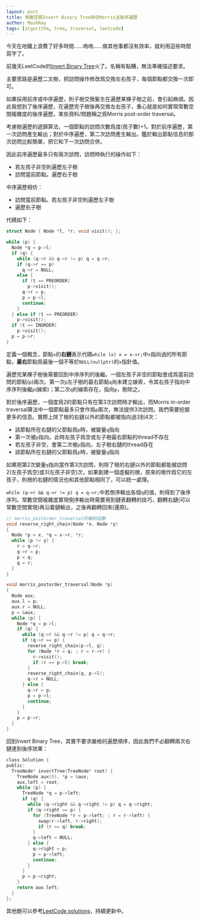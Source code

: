 ```yaml
---
layout: post
title: 常數空間Invert Binary Tree與仿Morris法後序遍歷
author: MaskRay
tags: [algorithm, tree, traversal, leetcode]
---
```


今天在地鐵上浪費了好多時間……嗚嗚……做其他事都沒有效率，就利用這些時間寫字了。

前幾天LeetCode的[Invert Binary Tree](https://leetcode.com/problems/invert-binary-tree/)火了。名稱有點糟，無法準確描述要求。

主要思路是遍歷二叉樹，把訪問操作修改爲交換左右孩子，每個節點都交換一次即可。

如果採用前序或中序遍歷，則子樹交換髮生在遍歷某棵子樹之前，會引起麻煩。因此我想到了後序遍歷，在遍歷完子樹後再交換左右孩子，重心就是如何實現常數空間複雜度的後序遍歷。某些資料/問題稱之爲Morris post-order traversal。

<!-- more -->

考慮樹遍歷的遞歸算法，一個節點的訪問次數爲度(孩子數)+1。對於前序遍歷，第一次訪問產生輸出；對於中序遍歷，第二次訪問產生輸出。鑑於輸出節點信息的那次訪問比較簡單，把它和下一次訪問合併。

因此前序遍歷最多只有兩次訪問，訪問時執行的操作如下：

- 若左孩子非空則遍歷左子樹
- 訪問當前節點。遍歷右子樹

中序遍歷相仿：

- 訪問當前節點。若左孩子非空則遍歷左子樹
- 遍歷右子樹

代碼如下：

```c
struct Node { Node *l, *r; void visit(); };

while (p) {
  Node *q = p->l;
  if (q) {
    while (q->r && q->r != p) q = q->r;
    if (q->r == p)
      q->r = NULL;
    else {
      if (t == PREORDER)
        p->visit();
      q->r = p;
      p = p->l;
      continue;
    }
  } else if (t == PREORDER)
    p->visit();
  if (t == INORDER)
    p->visit();
  p = p->r;
}
```

定義一個概念，節點`x`的**右鏈**表示代碼`while (x) x = x->r;`中`x`指向過的所有節點，**最右**節點爲最後一個不等於`NULL(nullptr)`的`x`指針值。

遍歷完某棵子樹後需要回到中序序列的後繼。一個左孩子非空的節點會成爲當前訪問的節點(`p`)兩次。第一次`p`左子樹的最右節點`q`尚未建立線索，令其右孩子指向中序序列後繼`p`(線索)；第二次`q`的線索存在，指向`p`，刪除之。

對於後序遍歷，一個度爲2的節點只有在第3次訪問時才輸出，而Morris in-order traversal算法中一個節點最多只會作爲`p`兩次，無法提供3次訪問。我們需要挖掘更多的信息。實際上除了根的右鏈以外的節點都被指向過3到4次：

- 該節點所在右鏈的父節點爲`p`時，被變量`q`指向
- 第一次被`p`指向。此時左孩子爲空或左子樹最右節點的thread不存在
- 若左孩子非空，會第二次被`p`指向，左子樹右鏈的thread存在
- 該節點所在右鏈的父節點爲`p`時，被變量`q`指向

如果把第2次變量`q`指向當作第3次訪問，則除了根的右鏈以外的節點都能被訪問2(左孩子爲空)或3(左孩子非空)次，如果創建一個虛擬的根，原來的根作爲它的左孩子，則根的右鏈的情況也和其他節點相同了，可以統一處理。

`while (q->r && q->r != p) q = q->r;`中若倒序輸出各個`q`的值，則得到了後序序列。常數空間複雜度實現倒序輸出時需要用到鏈表翻轉的技巧，翻轉右鏈(可以常數空間實現)再沿着鏈輸出，之後再翻轉回來(還原)。

```c
// morris_postorder_traversal的輔助函數
void reverse_right_chain(Node *x, Node *y)
{
  Node *p = x, *q = x->r, *r;
  while (p != y) {
    r = q->r;
    q->r = p;
    p = q;
    q = r;
  }
}

void morris_postorder_traversal(Node *p)
{
  Node aux;
  aux.l = p;
  aux.r = NULL;
  p = &aux;
  while (p) {
    Node *q = p->l;
    if (q) {
      while (q->r && q->r != p) q = q->r;
      if (q->r == p) {
        reverse_right_chain(p->l, q);
        for (Node *r = q; ; r = r->r) {
          r->visit();
          if (r == p->l) break;
        }
        reverse_right_chain(q, p->l);
        q->r = NULL;
      } else {
        q->r = p;
        p = p->l;
        continue;
      }
    }
    p = p->r;
  }
}
```

回到Invert Binary Tree，其實不要求嚴格的遍歷順序，因此我們不必翻轉兩次右鏈達到後序效果：

```c
class Solution {
public:
  TreeNode* invertTree(TreeNode* root) {
    TreeNode aux(0), *p = &aux;
    aux.left = root;
    while (p) {
      TreeNode *q = p->left;
      if (q) {
        while (q->right && q->right != p) q = q->right;
        if (q->right == p) {
          for (TreeNode *r = p->left; ; r = r->left) {
            swap(r->left, r->right);
            if (r == q) break;
          }
          q->left = NULL;
        } else {
          q->right = p;
          p = p->left;
          continue;
        }
      }
      p = p->right;
    }
    return aux.left;
  }
};
```

其他題可以參考[LeetCode solutions](2014-06-29-leetcode-solutions)，持續更新中。
